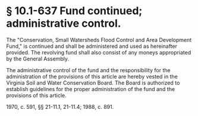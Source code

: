 # § 10.1-637 Fund continued; administrative control.

<p>The "Conservation, Small Watersheds Flood Control and Area Development Fund," is continued and shall be administered and used as hereinafter provided. The revolving fund shall also consist of any moneys appropriated by the General Assembly.</p><p>The administrative control of the fund and the responsibility for the administration of the provisions of this article are hereby vested in the Virginia Soil and Water Conservation Board. The Board is authorized to establish guidelines for the proper administration of the fund and the provisions of this article.</p><p>1970, c. 591, §§ 21-11.1, 21-11.4; 1988, c. 891.</p>